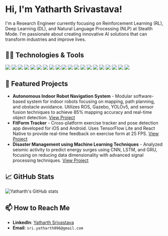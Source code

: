 # Hi, I'm Yatharth Srivastava!

I'm a Research Engineer currently focusing on Reinforcement Learning (RL), Deep Learning (DL), and Natural Language Processing (NLP) at Stealth Mode. I'm passionate about creating innovative AI solutions that can transform industries and improve lives.

## 👨‍💻 Technologies & Tools
![](https://img.shields.io/badge/Code-Python-blue)
![](https://img.shields.io/badge/Code-C++-blue)
![](https://img.shields.io/badge/Code-MATLAB-orange)
![](https://img.shields.io/badge/Framework-FastAPI-green)
![](https://img.shields.io/badge/Tools-Docker-blue)
![](https://img.shields.io/badge/Cloud-GCP-blue)
![](https://img.shields.io/badge/Framework-Flask-lightgrey)
![](https://img.shields.io/badge/Database-MongoDB-green)
![](https://img.shields.io/badge/Database-Redis-red)
![](https://img.shields.io/badge/Database-MySQL-blue)
![](https://img.shields.io/badge/Database-BigQuery-blue)
![](https://img.shields.io/badge/Tools-TensorFlow-orange)
![](https://img.shields.io/badge/Tools-Keras-red)
![](https://img.shields.io/badge/Libraries-PyTorch-red)
![](https://img.shields.io/badge/Tools-Elastic_Search-yellowgreen)
![](https://img.shields.io/badge/AI-OpenCV-lightgrey)
![](https://img.shields.io/badge/ML-BERT-ff69b4)
![](https://img.shields.io/badge/ML-Transformer-lightgrey)
![](https://img.shields.io/badge/Tools-ROS-red)
![](https://img.shields.io/badge/Tools-GAZEBO-orange)



## 🌟 Featured Projects

- **Autonomous Indoor Robot Navigation System** - Modular software-based system for indoor robots focusing on mapping, path planning, and obstacle avoidance. Utilizes ROS, Gazebo, YOLOv5, and sensor fusion techniques to achieve 85% mapping accuracy and real-time object detection. [View Project](link-to-your-project)
- **FitForm Tracker** - Cross-platform exercise tracker and pose detection app developed for iOS and Android. Uses TensorFlow Lite and React Native to provide real-time feedback on exercise form at 25 FPS. [View Project](link-to-another-project)
- **Disaster Management using Machine Learning Techniques** - Analyzed seismic activity to predict energy surges using CNN, LSTM, and GRU, focusing on reducing data dimensionality with advanced signal processing techniques. [View Project](link-to-another-project)

## 📈 GitHub Stats

![Yatharth's GitHub stats](https://github-readme-stats.vercel.app/api?username=Yatharth020&show_icons=true&theme=radical)


## 📫 How to Reach Me

- **LinkedIn**: [Yatharth Srivastava]([https://linkedin.com/in/yourprofile](https://www.linkedin.com/in/yatharth-sri007/))
- **Email**: `sri.yatharth096@gmail.com`
